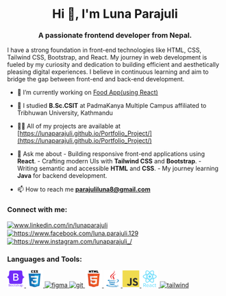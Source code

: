 <h1 align="center">Hi 👋, I'm Luna Parajuli</h1>
<h3 align="center">A passionate frontend developer from Nepal.  </h3>

<p>I have a strong foundation in front-end technologies like HTML, CSS, Tailwind CSS, Bootstrap, and React. My journey in web development is fueled by my curiosity and dedication to building efficient and aesthetically pleasing digital experiences. I believe in continuous learning and aim to bridge the gap between front-end and back-end development.</p>

- 🔭 I’m currently working on [Food App(using React)](react-food-pro.vercel.app)

- 🌱 I studied **B.Sc.CSIT** at PadmaKanya Multiple Campus affiliated to Tribhuwan University, Kathmandu

- 👨‍💻 All of my projects are available at [https://lunaparajuli.github.io/Portfolio_Project/](https://lunaparajuli.github.io/Portfolio_Project/)

- 💬 Ask me about
                  - Building responsive front-end applications using **React**.
                  - Crafting modern UIs with **Tailwind CSS** and **Bootstrap**.
                  - Writing semantic and accessible **HTML** and **CSS**.
                  - My journey learning **Java** for backend development.

- 📫 How to reach me **parajuliluna8@gmail.com**

<h3 align="left">Connect with me:</h3>
<p align="left">
<a href="https://linkedin.com/in/www.linkedin.com/in/lunaparajuli" target="blank"><img align="center" src="https://raw.githubusercontent.com/rahuldkjain/github-profile-readme-generator/master/src/images/icons/Social/linked-in-alt.svg" alt="www.linkedin.com/in/lunaparajuli" height="30" width="40" /></a>
<a href="https://fb.com/https://www.facebook.com/luna.parajuli.129" target="blank"><img align="center" src="https://raw.githubusercontent.com/rahuldkjain/github-profile-readme-generator/master/src/images/icons/Social/facebook.svg" alt="https://www.facebook.com/luna.parajuli.129" height="30" width="40" /></a>
<a href="https://instagram.com/https://www.instagram.com/lunaparajuli_/" target="blank"><img align="center" src="https://raw.githubusercontent.com/rahuldkjain/github-profile-readme-generator/master/src/images/icons/Social/instagram.svg" alt="https://www.instagram.com/lunaparajuli_/" height="30" width="40" /></a>
</p>

<h3 align="left">Languages and Tools:</h3>
<p align="left"> <a href="https://getbootstrap.com" target="_blank" rel="noreferrer"> <img src="https://raw.githubusercontent.com/devicons/devicon/master/icons/bootstrap/bootstrap-plain-wordmark.svg" alt="bootstrap" width="40" height="40"/> </a> <a href="https://www.w3schools.com/css/" target="_blank" rel="noreferrer"> <img src="https://raw.githubusercontent.com/devicons/devicon/master/icons/css3/css3-original-wordmark.svg" alt="css3" width="40" height="40"/> </a> <a href="https://www.figma.com/" target="_blank" rel="noreferrer"> <img src="https://www.vectorlogo.zone/logos/figma/figma-icon.svg" alt="figma" width="40" height="40"/> </a> <a href="https://git-scm.com/" target="_blank" rel="noreferrer"> <img src="https://www.vectorlogo.zone/logos/git-scm/git-scm-icon.svg" alt="git" width="40" height="40"/> </a> <a href="https://www.w3.org/html/" target="_blank" rel="noreferrer"> <img src="https://raw.githubusercontent.com/devicons/devicon/master/icons/html5/html5-original-wordmark.svg" alt="html5" width="40" height="40"/> </a> <a href="https://www.java.com" target="_blank" rel="noreferrer"> <img src="https://raw.githubusercontent.com/devicons/devicon/master/icons/java/java-original.svg" alt="java" width="40" height="40"/> </a> <a href="https://developer.mozilla.org/en-US/docs/Web/JavaScript" target="_blank" rel="noreferrer"> <img src="https://raw.githubusercontent.com/devicons/devicon/master/icons/javascript/javascript-original.svg" alt="javascript" width="40" height="40"/> </a> <a href="https://reactjs.org/" target="_blank" rel="noreferrer"> <img src="https://raw.githubusercontent.com/devicons/devicon/master/icons/react/react-original-wordmark.svg" alt="react" width="40" height="40"/> </a> <a href="https://tailwindcss.com/" target="_blank" rel="noreferrer"> <img src="https://www.vectorlogo.zone/logos/tailwindcss/tailwindcss-icon.svg" alt="tailwind" width="40" height="40"/> </a>  </p>
